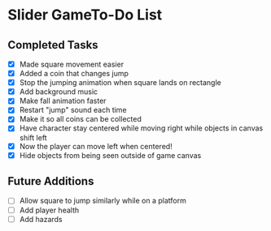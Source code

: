 # Slider GameTo-Do List

## Completed Tasks
- [x] Made square movement easier
- [x] Added a coin that changes jump
- [x] Stop the jumping animation when square lands on rectangle
- [x] Add background music
- [x] Make fall animation faster
- [x] Restart "jump" sound each time
- [x] Make it so all coins can be collected
- [x] Have character stay centered while moving right while objects in canvas shift left
- [x] Now the player can move left when centered!
- [x] Hide objects from being seen outside of game canvas

## Future Additions
- [ ] Allow square to jump similarly while on a platform
- [ ] Add player health
- [ ] Add hazards